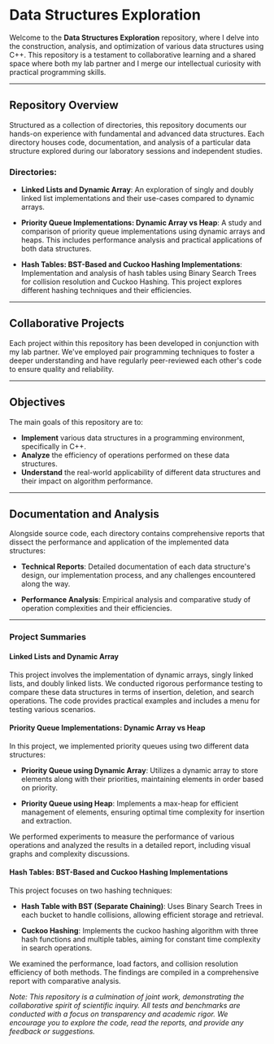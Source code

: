 # Data Structures Exploration

Welcome to the **Data Structures Exploration** repository, where I delve into the construction, analysis, and optimization of various data structures using C++. This repository is a testament to collaborative learning and a shared space where both my lab partner and I merge our intellectual curiosity with practical programming skills.

---

## Repository Overview

Structured as a collection of directories, this repository documents our hands-on experience with fundamental and advanced data structures. Each directory houses code, documentation, and analysis of a particular data structure explored during our laboratory sessions and independent studies.

### Directories:

- **Linked Lists and Dynamic Array**: An exploration of singly and doubly linked list implementations and their use-cases compared to dynamic arrays.

- **Priority Queue Implementations: Dynamic Array vs Heap**: A study and comparison of priority queue implementations using dynamic arrays and heaps. This includes performance analysis and practical applications of both data structures.

- **Hash Tables: BST-Based and Cuckoo Hashing Implementations**: Implementation and analysis of hash tables using Binary Search Trees for collision resolution and Cuckoo Hashing. This project explores different hashing techniques and their efficiencies.

---

## Collaborative Projects

Each project within this repository has been developed in conjunction with my lab partner. We've employed pair programming techniques to foster a deeper understanding and have regularly peer-reviewed each other's code to ensure quality and reliability.

---

## Objectives

The main goals of this repository are to:

- **Implement** various data structures in a programming environment, specifically in C++.
- **Analyze** the efficiency of operations performed on these data structures.
- **Understand** the real-world applicability of different data structures and their impact on algorithm performance.

---

## Documentation and Analysis

Alongside source code, each directory contains comprehensive reports that dissect the performance and application of the implemented data structures:

- **Technical Reports**: Detailed documentation of each data structure's design, our implementation process, and any challenges encountered along the way.

- **Performance Analysis**: Empirical analysis and comparative study of operation complexities and their efficiencies.

---

### Project Summaries

#### **Linked Lists and Dynamic Array**

This project involves the implementation of dynamic arrays, singly linked lists, and doubly linked lists. We conducted rigorous performance testing to compare these data structures in terms of insertion, deletion, and search operations. The code provides practical examples and includes a menu for testing various scenarios.

#### **Priority Queue Implementations: Dynamic Array vs Heap**

In this project, we implemented priority queues using two different data structures:

- **Priority Queue using Dynamic Array**: Utilizes a dynamic array to store elements along with their priorities, maintaining elements in order based on priority.

- **Priority Queue using Heap**: Implements a max-heap for efficient management of elements, ensuring optimal time complexity for insertion and extraction.

We performed experiments to measure the performance of various operations and analyzed the results in a detailed report, including visual graphs and complexity discussions.

#### **Hash Tables: BST-Based and Cuckoo Hashing Implementations**

This project focuses on two hashing techniques:

- **Hash Table with BST (Separate Chaining)**: Uses Binary Search Trees in each bucket to handle collisions, allowing efficient storage and retrieval.

- **Cuckoo Hashing**: Implements the cuckoo hashing algorithm with three hash functions and multiple tables, aiming for constant time complexity in search operations.

We examined the performance, load factors, and collision resolution efficiency of both methods. The findings are compiled in a comprehensive report with comparative analysis.

_Note: This repository is a culmination of joint work, demonstrating the collaborative spirit of scientific inquiry. All tests and benchmarks are conducted with a focus on transparency and academic rigor. We encourage you to explore the code, read the reports, and provide any feedback or suggestions._

